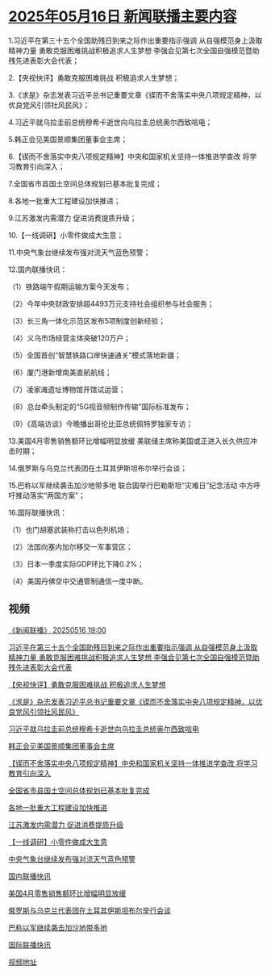 # [2025年05月16日 新闻联播主要内容](https://tv.cctv.com/lm/xwlb/day/20250516.shtml)

1.习近平在第三十五个全国助残日到来之际作出重要指示强调 从自强模范身上汲取精神力量 勇敢克服困难挑战积极追求人生梦想 李强会见第七次全国自强模范暨助残先进表彰大会代表；

2.【央视快评】勇敢克服困难挑战 积极追求人生梦想；

3.《求是》杂志发表习近平总书记重要文章《锲而不舍落实中央八项规定精神，以优良党风引领社风民风》；

4.习近平就乌拉圭前总统穆希卡逝世向乌拉圭总统奥尔西致唁电；

5.韩正会见美国景顺集团董事会主席；

6.【锲而不舍落实中央八项规定精神】中央和国家机关坚持一体推进学查改 将学习教育引向深入；

7.全国省市县国土空间总体规划已基本批复完成；

8.各地一批重大工程建设加快推进；

9.江苏激发内需潜力 促进消费提质升级；

10.【一线调研】小零件做成大生意；

11.中央气象台继续发布强对流天气蓝色预警；

12.国内联播快讯：

（1）铁路端午假期运输方案今天发布；

（2）今年中央财政安排超4493万元支持社会组织参与社会服务；

（3）长三角一体化示范区发布5项制度创新经验；

（4）义乌市场经营主体突破120万户；

（5）全国首创“智慧铁路口岸快速通关”模式落地新疆；

（6）厦门港新增南美直航航线；

（7）凌家滩遗址博物馆开馆试运营；

（8）总台牵头制定的“5G视音频制作传输”国际标准发布；

（9）《高端访谈》今晚播出哥伦比亚总统佩特罗独家专访；

13.美国4月零售销售额环比增幅明显放缓 美联储主席称美国或正进入长久供应冲击时期；

14.俄罗斯与乌克兰代表团在土耳其伊斯坦布尔举行会谈；

15.巴称以军继续袭击加沙地带多地 联合国举行巴勒斯坦“灾难日”纪念活动 中方呼吁推动落实“两国方案”；

16.国际联播快讯：

（1）也门胡塞武装称打击以色列机场；

（2）法国向塞内加尔移交一军事营区；

（3）日本一季度实际GDP环比下降0.2%；

（4）美国丹佛空中交通管制通信一度中断。

## 视频

[《新闻联播》 20250516 19:00](https://tv.cctv.com/2025/05/16/VIDEUG7BPjgbooYAmFoJ8mV2250516.shtml)

[习近平在第三十五个全国助残日到来之际作出重要指示强调 从自强模范身上汲取精神力量 勇敢克服困难挑战积极追求人生梦想 李强会见第七次全国自强模范暨助残先进表彰大会代表](https://tv.cctv.com/2025/05/16/VIDEwXcMPPDDK7K6QaOSO4e8250516.shtml)

[【央视快评】勇敢克服困难挑战 积极追求人生梦想](https://tv.cctv.com/2025/05/16/VIDEmtEMotgaJUhGcsf6zboI250516.shtml)

[《求是》杂志发表习近平总书记重要文章《锲而不舍落实中央八项规定精神，以优良党风引领社风民风》](https://tv.cctv.com/2025/05/16/VIDEi3Rq944Wip3U3E0LdU5x250516.shtml)

[习近平就乌拉圭前总统穆希卡逝世向乌拉圭总统奥尔西致唁电](https://tv.cctv.com/2025/05/16/VIDET0jPqOnmX8CJk3yjACIn250516.shtml)

[韩正会见美国景顺集团董事会主席](https://tv.cctv.com/2025/05/16/VIDEsWgFfAl8qri90OnwYW6t250516.shtml)

[【锲而不舍落实中央八项规定精神】中央和国家机关坚持一体推进学查改 将学习教育引向深入](https://tv.cctv.com/2025/05/16/VIDEM0oAoZW7QZKRYVefvSsf250516.shtml)

[全国省市县国土空间总体规划已基本批复完成](https://tv.cctv.com/2025/05/16/VIDE38jZB6DiPKJVoAnl07Ul250516.shtml)

[各地一批重大工程建设加快推进](https://tv.cctv.com/2025/05/16/VIDEtpQkt1Ix7i68xTYZuZ0Z250516.shtml)

[江苏激发内需潜力 促进消费提质升级](https://tv.cctv.com/2025/05/16/VIDEQdX4Xhvem96s3syyzFd6250516.shtml)

[【一线调研】小零件做成大生意](https://tv.cctv.com/2025/05/16/VIDEGTAvo0gfWDtVgbLXQOwe250516.shtml)

[中央气象台继续发布强对流天气蓝色预警](https://tv.cctv.com/2025/05/16/VIDERrQ3aQQf7i3AlMSZYZEm250516.shtml)

[国内联播快讯](https://tv.cctv.com/2025/05/16/VIDE0Cf2gKGDqnKz07hCgv1n250516.shtml)

[美国4月零售销售额环比增幅明显放缓](https://tv.cctv.com/2025/05/16/VIDEAAdPQZGdpsME0zXy7gQU250516.shtml)

[俄罗斯与乌克兰代表团在土耳其伊斯坦布尔举行会谈](https://tv.cctv.com/2025/05/16/VIDElLDheE1KpRoSeYtnD4eL250516.shtml)

[巴称以军继续袭击加沙地带多地](https://tv.cctv.com/2025/05/16/VIDEjzHtIT0wMXD93pAuFbhg250516.shtml)

[国际联播快讯](https://tv.cctv.com/2025/05/16/VIDEZmicFwY5LyFSpQHR8yDe250516.shtml)

[视频地址](https://tv.cctv.com/lm/xwlb/day/20250516.shtml) 

